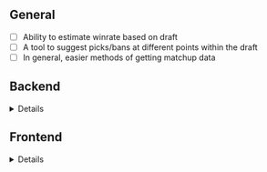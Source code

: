 ## General
- [ ] Ability to estimate winrate based on draft
- [ ] A tool to suggest picks/bans at different points within the draft
- [ ] In general, easier methods of getting matchup data

## Backend
<details>
- [x] Setup Hero table(s)
    - [x] Include base hero winrate, and relationship table between heroes 
    - [x] Include winrates with/against all other heroes
    - [x] Restructure hero tables
- [ ] Restructure hero tables
    - [ ] Some data from Stratz is incorrect - need to calculate percentages manually
    - [ ] Store synergy/counter in the db
    - [ ] Automate polling Stratz once a week and add it to pre-existing data
- [ ] Setup API routes to get info from database
    - [x] Access to hero data
    - [ ] Access to match data
</details>

## Frontend
<details>
- [ ] Completely restructure store and calculations
- [ ] Searchbar to more easily find heroes (ideally something like hero searching in Dota 2 client)
- [ ] Further webpack setup
    - [ ] Update paths with 'path' module
    - [x] Compile CSS with all necessary loaders
    - [ ] Switch to html template (html-webpack-plugin)
    - [ ] Use 'asset/module' to build images
- [x] Display all heroes
- [ ] Ability to ban heroes (and remove from suggestions)
- [ ] Display empty draft grid (with order)
- [ ] Upgrade Redux to RTK or Zustand
</details>
